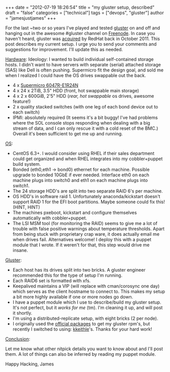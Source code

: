 +++
date = "2012-07-19 18:26:54"
title = "my gluster setup, described"
draft = "false"
categories = ["technical"]
tags = ["devops", "gluster"]
author = "jamesjustjames"
+++

For the last ~two or so years I've played and tested <a href="http://download.gluster.com/pub/gluster/glusterfs/LATEST/CentOS/">gluster</a> on and off and hanging out in the awesome #gluster channel on <a href="http://freenode.net/">Freenode</a>. In case you haven't heard, gluster was <a href="http://www.redhat.com/promo/storage/press-release.html">acquired</a> by RedHat back in October 2011. This post describes my current setup. I urge you to send your comments and suggestions for improvement. I'll update this as needed.

<span style="text-decoration:underline;">Hardware</span>:
Ideology: I wanted to build individual self-contained storage hosts. I didn't want to have servers with separate (serial) attached storage (SAS) like Dell is often pushing. Supermicro fit the design goal, and sold me when I realized I could have the OS drives swappable out the back.
<ul>
	<li>4 x <a href="http://www.supermicro.com/products/system/4u/6047/ssg-6047r-e1r24n.cfm">Supermicro 6047R-E1R24N</a></li>
	<li>4 x 24 x 2TiB, 3.5" HDD (front, hot swappable main storage)</li>
	<li>4 x 2 x 600GiB, 2'5" HDD (<em>rear, hot swappable</em> os drives, awesome feature!)</li>
	<li>2 x quality stacked switches (with one leg of each bond device out to each switch)</li>
	<li>IPMI: absolutely required (It seems it's a bit buggy! I've had problems where the SOL console stops responding when dealing with a big stream of data, and I can only rescue it with a cold reset of the BMC.) Overall it's been sufficient to get me up and running.</li>
</ul>
<span style="text-decoration:underline;">OS</span>:
<ul>
	<li>CentOS 6.3+. I would consider using RHEL if their sales department could get organized and when RHEL integrates into my cobbler+puppet build system.</li>
	<li>Bonded (eth0,eth1 -&gt; bond0) ethernet for each machine. Possible upgrade to bonded 10GbE if ever needed. Interface eth0 on each machine plugs into switch0 and eth1 on each machine plugs into switch1.</li>
	<li>The 24 storage HDD's are split into two separate RAID 6's per machine.</li>
	<li>OS HDD's in software raid 1. Unfortunately anaconda/kickstart doesn't support RAID 1 for the EFI boot partitions. Maybe someone could fix this! (HINT, HINT)</li>
	<li>The machines pxeboot, kickstart and configure themselves automatically with cobbler+puppet.</li>
	<li>The LSI MSM tool (for monitoring the RAID) seems to give me a lot of trouble with false positive warnings about temperature thresholds. Apart from being stuck with proprietary crap ware, it does actually email me when drives fail. Alternatives welcome! I deploy this with a puppet module that I wrote. If it weren't for that, this step would drive me insane.</li>
</ul>
<span style="text-decoration:underline;">Gluster</span>:
<ul>
	<li>Each host has its drives split into two bricks. A gluster engineer recommended this for the type of setup I'm running.</li>
	<li>Each RAID6 set is formatted with xfs.</li>
	<li>Keepalived maintains a VIP (will replace with cman/corosync one day) which serves as the client hostname to connect to. This makes my setup a bit more highly available if one or more nodes go down.</li>
	<li>I have a puppet module which I use to describe/build my gluster setup. It's not perfect, but it <em>works for me</em> (tm). I'm cleaning it up, and will post it shortly.</li>
	<li>I'm using a distributed-replicate setup, with eight bricks (2 per node).</li>
	<li>I originally used the <a href="http://download.gluster.com/pub/gluster/glusterfs/LATEST/CentOS/">official packages</a> to get my gluster rpm's, but recently I switched to using: <a href="http://repos.fedorapeople.org/repos/kkeithle/glusterfs/epel-6/x86_64/">kkeithle</a>'s. Thanks for your hard work!</li>
</ul>
<span style="text-decoration:underline;">Conclusion</span>:

Let me know what other nitpick details you want to know about and I'll post them. A lot of things can also be inferred by reading my puppet module.

Happy Hacking,
James

